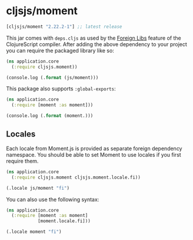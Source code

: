 # cljsjs/moment

[](dependency)
```clojure
[cljsjs/moment "2.22.2-1"] ;; latest release
```
[](/dependency)

This jar comes with `deps.cljs` as used by the [Foreign Libs][flibs] feature
of the ClojureScript compiler. After adding the above dependency to your project
you can require the packaged library like so:

```clojure
(ns application.core
  (:require cljsjs.moment))

(console.log (.format (js/moment)))
```

This package also supports `:global-exports`:

```clojure
(ns application.core
  (:require [moment :as moment]))

(console.log (.format (moment.)))
```

## Locales

Each locale from Moment.js is provided as separate foreign dependency namespace.
You should be able to set Moment to use locales if you first require them.

```clojure
(ns application.core
  (:require cljsjs.moment cljsjs.moment.locale.fi))

(.locale js/moment "fi")
```

You can also use the following syntax:

```clojure
(ns application.core
  (:require [moment :as moment]
            [moment.locale.fi]))

(.locale moment "fi")
```

[flibs]: https://clojurescript.org/reference/packaging-foreign-deps
